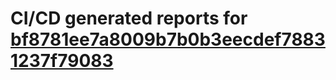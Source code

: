 # CI/CD generated reports for [bf8781ee7a8009b7b0b3eecdef78831237f79083](https://github.com/hydephp/develop/commit/bf8781ee7a8009b7b0b3eecdef78831237f79083)
